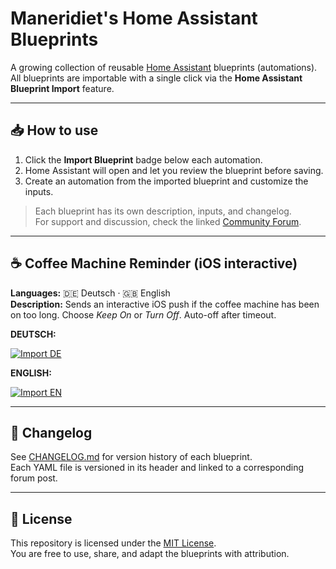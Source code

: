 # Maneridiet's Home Assistant Blueprints

A growing collection of reusable [Home Assistant](https://www.home-assistant.io) blueprints (automations).  
All blueprints are importable with a single click via the **Home Assistant Blueprint Import** feature.

---

## 📥 How to use

1. Click the **Import Blueprint** badge below each automation.  
2. Home Assistant will open and let you review the blueprint before saving.  
3. Create an automation from the imported blueprint and customize the inputs.  

> Each blueprint has its own description, inputs, and changelog.  
> For support and discussion, check the linked [Community Forum](https://community.home-assistant.io/c/blueprints-exchange/53).

---

## ☕ Coffee Machine Reminder (iOS interactive)

**Languages:** 🇩🇪 Deutsch · 🇬🇧 English  
**Description:** Sends an interactive iOS push if the coffee machine has been on too long. Choose *Keep On* or *Turn Off*. Auto-off after timeout.

**DEUTSCH:**

[![Import DE](https://my.home-assistant.io/badges/blueprint_import.svg)](https://my.home-assistant.io/redirect/blueprint_import/?blueprint_url=https%3A%2F%2Fraw.githubusercontent.com%2FManeridiet%2Fhome-assistant-blueprints%2Fmaster%2Fblueprints%2Fautomation%2FManeridiet%2Fcoffee_prompt_ios_de.yaml)  

**ENGLISH:**

[![Import EN](https://my.home-assistant.io/badges/blueprint_import.svg)](https://my.home-assistant.io/redirect/blueprint_import/?blueprint_url=https%3A%2F%2Fraw.githubusercontent.com%2FManeridiet%2Fhome-assistant-blueprints%2Fmaster%2Fblueprints%2Fautomation%2FManeridiet%2Fcoffee_prompt_ios_en.yaml)  

---

## 📖 Changelog

See [CHANGELOG.md](./CHANGELOG.md) for version history of each blueprint.  
Each YAML file is versioned in its header and linked to a corresponding forum post.

---

## 📜 License

This repository is licensed under the [MIT License](./LICENSE).  
You are free to use, share, and adapt the blueprints with attribution.

